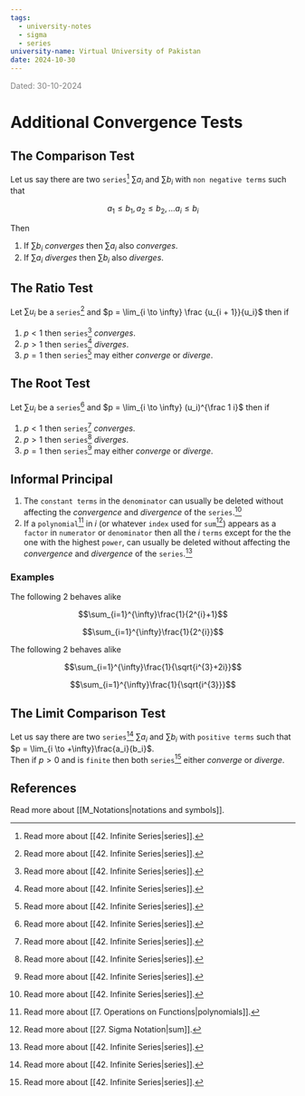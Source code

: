 ```yaml
---
tags:
  - university-notes
  - sigma
  - series
university-name: Virtual University of Pakistan
date: 2024-10-30
---
```


<span style="color: gray;">Dated: 30-10-2024</span>

# Additional Convergence Tests

## The Comparison Test

Let us say there are two `series`[^1] $\sum a_i$ and $\sum b_i$ with `non negative terms` such that  

$$a_1 \le b_1, a_2 \le b_2, \ldots a_i \le b_i$$

Then
1. If $\sum b_i$ _converges_ then $\sum a_i$ also _converges_.
2. If $\sum a_i$ _diverges_ then $\sum b_i$ also _diverges_.

## The Ratio Test

Let $\sum u_i$ be a `series`[^1] and $p = \lim_{i \to \infty} \frac {u_{i + 1}}{u_i}$ then if

1. $p < 1$ then `series`[^1] _converges_.
2. $p > 1$ then `series`[^1] _diverges_.
3. $p = 1$ then `series`[^1] may either _converge_ or _diverge_.

## The Root Test

Let $\sum u_i$ be a `series`[^1] and $p = \lim_{i \to \infty} (u_i)^{\frac 1 i}$ then if

1. $p < 1$ then `series`[^1] _converges_.
2. $p > 1$ then `series`[^1] _diverges_.
3. $p = 1$ then `series`[^1] may either _converge_ or _diverge_.

## Informal Principal

1. The `constant terms` in the `denominator` can usually be deleted without affecting the _convergence_ and _divergence_ of the `series`.[^1]
2. If a `polynomial`[^2] in $i$ (or whatever `index` used for `sum`[^3]) appears as a `factor` in `numerator` or `denominator` then all the $i$ `terms` except for the the one with the highest `power`, can usually be deleted without affecting the _convergence_ and _divergence_ of the `series`.[^1]

### Examples

The following 2 behaves alike  

$$\sum_{i=1}^{\infty}\frac{1}{2^{i}+1}$$

$$\sum_{i=1}^{\infty}\frac{1}{2^{i}}$$

The following 2 behaves alike  

$$\sum_{i=1}^{\infty}\frac{1}{\sqrt{i^{3}+2i}}$$

$$\sum_{i=1}^{\infty}\frac{1}{\sqrt{i^{3}}}$$

## The Limit Comparison Test

Let us say there are two `series`[^1] $\sum a_i$ and $\sum b_i$ with `positive terms` such that $p = \lim_{i \to +\infty}\frac{a_i}{b_i}$.  
Then if $p > 0$ and is `finite` then both `series`[^1] either _converge_ or _diverge_.

## References

Read more about [[M_Notations|notations and symbols]].

[^1]: Read more about [[42. Infinite Series|series]].
[^2]: Read more about [[7. Operations on Functions|polynomials]].
[^3]: Read more about [[27. Sigma Notation|sum]].